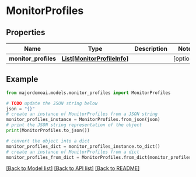 # MonitorProfiles


## Properties

Name | Type | Description | Notes
------------ | ------------- | ------------- | -------------
**monitor_profiles** | [**List[MonitorProfileInfo]**](MonitorProfileInfo.md) |  | [optional] 

## Example

```python
from majordomoai.models.monitor_profiles import MonitorProfiles

# TODO update the JSON string below
json = "{}"
# create an instance of MonitorProfiles from a JSON string
monitor_profiles_instance = MonitorProfiles.from_json(json)
# print the JSON string representation of the object
print(MonitorProfiles.to_json())

# convert the object into a dict
monitor_profiles_dict = monitor_profiles_instance.to_dict()
# create an instance of MonitorProfiles from a dict
monitor_profiles_from_dict = MonitorProfiles.from_dict(monitor_profiles_dict)
```
[[Back to Model list]](../README.md#documentation-for-models) [[Back to API list]](../README.md#documentation-for-api-endpoints) [[Back to README]](../README.md)


